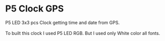 # P5 Clock GPS
P5 LED 3x3 pcs Clock getting time and date from GPS. </br> </br>
To built this clock I used P5 LED RGB. But I used only White color all fonts. 
